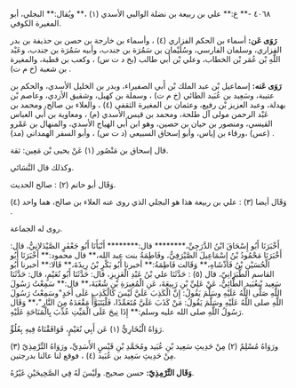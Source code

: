٤٠٦٨ -** ع:** علي بن ربيعة بن نضلة الوالبي الأسدي (١) ،** ويُقال:** البجلي، أبو المغيرة الكوفي.

**رَوَى عَن:** أسماء بن الحكم الفزاري (٤) ، وأسماء بن خارجة بن حصن بن حذيفة بن بدر الفزاري، وسلمان الفارسي، وسُلَيْمان بن سَمُرَة بن جندب، وأبيه سَمُرَة بن جندب، وعَبْد اللَّهِ بْن عُمَر بْن الخطاب، وعلي بْن أَبي طالب (بخ د ت س) ، وكعب بن قطبة، والمغيرة بن شعبة (خ م ت) .

**رَوَى عَنه:** إسماعيل بْن عبد الملك بْن أَبي الصفيراء، وبدر بن الخليل الأسدي، والحكم بن عتيبة، وسَعِيد بن عُبَيد الطائي (خ م ت) ، وسملة بن كهيل، وشقيق الأزدي، وعاصم بْن بهدلة، وعبد العزيز بْن رفيع، وعثمان بن المغيرة الثقفي (٤) ، والعلاء بن صالح، ومحمد بن عَبْد الرحمن مولى آل طلحة، ومحمد بن قيس الأسدي (م) ، ومعاوية بن أَبي العباس القيسي، ومنصور بن حيان بن حصين، وهو ابن أَبي الهياج الأسدي، والمنهال بن عَمْرو (عس) ،ورقاء بن إياس، وأبو إسحاق السبيعي (د ت س) ، وأبو السفر الهمداني (مد) .

قال إسحاق بن مَنْصُور (١) عَنْ يحيى بْن مَعِين: ثقة.

وكذلك قال النَّسَائي.

وَقَال أبو حاتم (٢) : صالح الحديث.

وَقَال أيضا (٣) : علي بن ربيعة هذا هو البجلي الذي روى عنه العلاء بن صالح، هما واحد (٤) .

روى له الجماعة.

أَخْبَرَنَا أَبُو إِسْحَاقَ ابْنُ الدَّرَجِيِّ،******** قال:******** أَنْبَأَنَا أَبُو جَعْفَرٍ الصَّيْدَلانِيُّ، قال: أَخْبَرَنَا مَحْمُودُ بْنُ إِسْمَاعِيلَ الصَّيْرَفِيُّ، وفَاطِمَةُ بنت عبد الله،** قال محمود:** أَخْبَرَنَا أَبُو الْحُسَيْنِ بْنُ فَاذْشَاهِ،** وَقَالت فَاطِمَةُ:** أخبرنا أَبُو بَكْرٍ بْنُ رِيذَةَ،** قَالا:** أخبرنا أَبُو القاسم الطَّبَرَانِيّ، قال (٥) : حَدَّثَنَا علي بْنُ عَبْدِ الْعَزِيزِ، قال: حَدَّثَنَا أَبُو نُعَيْمٍ، قال: حَدَّثَنَا سَعِيد بْنعُبَيد الطَّائِيُّ، عَنْ عَلِيِّ بْنِ رَبِيعَةَ، عَنِ الْمُغِيرَةِ بْنِ شُعْبَةَ،** قال:** سَمِعْتُ رَسُولَ اللَّهِ صَلَّى اللَّهُ عَلَيْهِ وسَلَّمَ يَقُولُ: إِنَّ الْكَذِبَ عَلَيَّ لَيْسَ كَالْكَذِبِ عَلَى أَحَدٍ"وسَمِعْتُ رَسُولَ اللَّهِ صلى اللَّهُ عَلَيْهِ وسَلَّمَ يَقُولُ: مَنْ كَذَبَ عَلَيَّ مُتَعَمِّدًا، فَلْيَتَبَوَّأْ مَقْعَدَهُ مِنَ النَّارِ"،** وَقَال رَسُولُ اللَّهِ صلى الله عليه وسلم:** إِذَا نِيحَ عَلَى الْمَيِّتِ عُذِّبَ بِالْمَنَاحَةِ عَلَيْهِ.

رَوَاهُ الْبُخَارِيُّ (١) عَن أَبِي نُعَيْمٍ، فَوَافَقْنَاهُ فِيهِ بِعُلُوٍّ.

ورَوَاهُ مُسْلِمٌ (٢) مِنْ حَدِيثِ سَعِيد بْنِ عُبَيد ومُحَمَّدِ بْنِ قَيْسٍ الأَسَدِيِّ، ورَوَاهُ التِّرْمِذِيّ (٣) مِنْ حَدِيثِ سَعِيد بن عُبَيد (٤) ، فوقع لنا عالنا بدرجتين.

**وَقَال التِّرْمِذِيّ:** حسن صحيح. ولَيْسَ لَهُ فِي الصَّحِيحَيْنِ غَيْرُهُ.